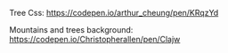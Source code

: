 Tree Css: https://codepen.io/arthur_cheung/pen/KRqzYd 

Mountains and trees background: https://codepen.io/Christopherallen/pen/Clajw
